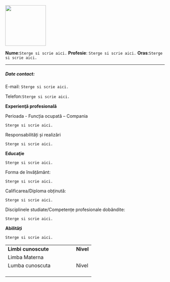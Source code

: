 <img src=" Copiati adresa imagii pe profil pentru CV " width="128">

**Nume**:`Sterge si scrie aici.`
**Profesie**: `Sterge si scrie aici.`
**Oras**:`Sterge si scrie aici.`

---

<h5>Date contact:</h5>

E-mail: `Sterge si scrie aici.`

Telefon:`Sterge si scrie aici.`

**Experienţă profesională**

Perioada - Funcția ocupată – Compania

`Sterge si scrie aici.`

Responsabilități și realizări

`Sterge si scrie aici.`

**Educaţie**

`Sterge si scrie aici.`

Forma de învățământ:

`Sterge si scrie aici.`

Calificarea/Diploma obținută:

`Sterge si scrie aici.`

Disciplinele studiate/Competențe profesionale dobândite:

`Sterge si scrie aici.`

**Abilități**

`Sterge si scrie aici.`

<table>
<tbody>
<tr style="height: 22.6667px;">
  <td style="height: 22.6667px;"><b> Limbi cunoscute </b></td>
  <td style="height: 22.6667px;"><b> Nivel </b></td>
</tr>
<tr style="height: 22.6667px;">
  <td style="height: 22.6667px; width: 200px;"> Limba Materna </td>
  <td style="height: 22.6667px;"> </td>
</tr>
<tr style="height: 22px;">
  <td style="height: 22px;"> Lumba cunoscuta </td>
  <td style="height: 22px;"> Nivel </td>
</tr>
<tr style="height: 22px;">
  <td style="height: 22px;">  </td>
  <td style="height: 22px;">  </td>
</tr>
</tbody>
</table>